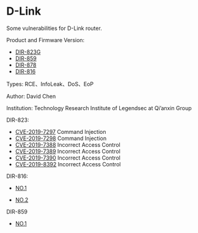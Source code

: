 # D-Link

Some vulnerabilities for D-Link router.

Product and Firmware Version: 

* [DIR-823G](http://www.dlink.com.cn/home/product?id=2960)
* [DIR-859](http://support.dlink.com.cn/ProductInfo.aspx?m=DIR-859)
* [DIR-878](http://support.dlink.com.cn/ProductInfo.aspx?m=DIR-878)
* [DIR-816](http://support.dlink.com.cn/ProductInfo.aspx?m=DIR-816)

Types: RCE、InfoLeak、DoS、EoP

Author: David Chen

Institution: Technology Research Institute of Legendsec at Qi’anxin Group

DIR-823:

* [CVE-2019-7297](./Vul_1.md) Command Injection
* [CVE-2019-7298](./Vul_2.md) Command Injection
* [CVE-2019-7388](./Vul_3.md) Incorrect Access Control
* [CVE-2019-7389](./Vul_4.md) Incorrect Access Control
* [CVE-2019-7390](./Vul_5.md) Incorrect Access Control
* [CVE-2019-8392](./Vul_6.md) Incorrect Access Control

DIR-816:

* [NO.1](./Vul_7.md)

* [NO.2](./Vul_8.md)

DIR-859

* [NO.1](./POC/Dlink859-1.md)
